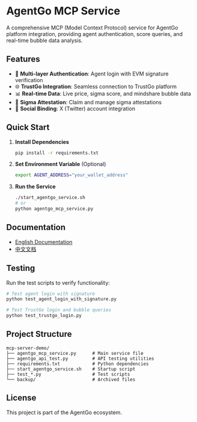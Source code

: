 # AgentGo MCP Service

A comprehensive MCP (Model Context Protocol) service for AgentGo platform integration, providing agent authentication, score queries, and real-time bubble data analysis.

## Features

- 🔐 **Multi-layer Authentication**: Agent login with EVM signature verification
- 🌐 **TrustGo Integration**: Seamless connection to TrustGo platform
- 📊 **Real-time Data**: Live price, sigma score, and mindshare bubble data
- 🎯 **Sigma Attestation**: Claim and manage sigma attestations
- 🔗 **Social Binding**: X (Twitter) account integration

## Quick Start

1. **Install Dependencies**
   ```bash
   pip install -r requirements.txt
   ```

2. **Set Environment Variable** (Optional)
   ```bash
   export AGENT_ADDRESS="your_wallet_address"
   ```

3. **Run the Service**
   ```bash
   ./start_agentgo_service.sh
   # or
   python agentgo_mcp_service.py
   ```

## Documentation

- [English Documentation](./AgentGo_MCP_EN.md)
- [中文文档](./AgentGo_MCP_CN.md)

## Testing

Run the test scripts to verify functionality:

```bash
# Test agent login with signature
python test_agent_login_with_signature.py

# Test TrustGo login and bubble queries
python test_trustgo_login.py
```

## Project Structure

```
mcp-server-demo/
├── agentgo_mcp_service.py      # Main service file
├── agentgo_api_test.py         # API testing utilities
├── requirements.txt            # Python dependencies
├── start_agentgo_service.sh    # Startup script
├── test_*.py                   # Test scripts
└── backup/                     # Archived files
```

## License

This project is part of the AgentGo ecosystem.